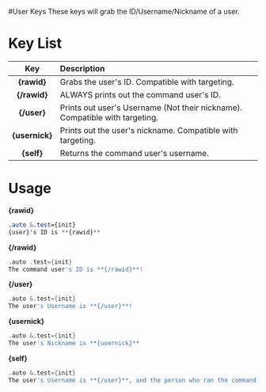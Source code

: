 #User Keys
These keys will grab the ID/Username/Nickname of a user.

# Key List
| Key | Description |
| :---: | :--- |
| **{rawid}** | Grabs the user's ID. Compatible with targeting.|
| **{/rawid}** | ALWAYS prints out the command user's ID. |
| **{/user}** | Prints out user's Username \(Not their nickname\). Compatible with targeting. |
| **{usernick}** | Prints out the user's nickname. Compatible with targeting. |
| **{self}** | Returns the command user's username. |

# Usage
**{rawid}**
```css
.auto &.test={init}
{user}'s ID is **{rawid}**
```

**{/rawid}**
```go
.auto .test={init}
The command user's ID is **{/rawid}**!
```

**{/user}**
```go
.auto &.test={init}
The user's Username is **{/user}**!
```

**{usernick}**
```go
.auto &.test={init}
The user's Nickname is **{usernick}**
```

**{self}**
```go
.auto &.test={init}
The user's Username is **{/user}**, and the person who ran the command is **{self}**
```